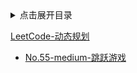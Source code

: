 <details>
<summary>点击展开目录</summary>

- [xxx](#xxx)

</details>


[LeetCode-动态规划](https://leetcode.cn/tag/greedy/problemset/)

* [No.55-medium-跳跃游戏](https://github.com/LuVx21/LeetCode/blob/master/leetcode/src/main/java/org/luvx/leetcode/java/medium/_55/Solution.java)
